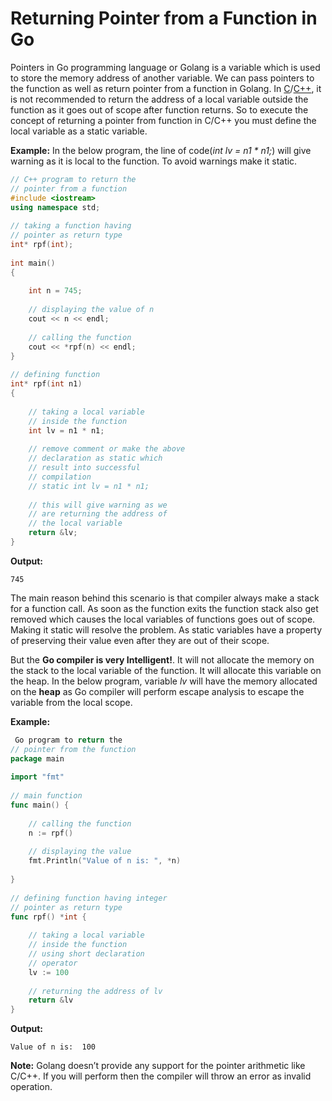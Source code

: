 # Returning Pointer from a Function in Go



Pointers in Go programming language or Golang is a variable which is used to store the memory address of another variable. We can pass pointers to the function as well as return pointer from a function in Golang. In [C](https://www.geeksforgeeks.org/c-programming-language/)/[C++](https://www.geeksforgeeks.org/c-plus-plus/), it is not recommended to return the address of a local variable outside the function as it goes out of scope after function returns. So to execute the concept of returning a pointer from function in C/C++ you must define the local variable as a static variable.

**Example:** In the below program, the line of code(*int lv = n1 \* n1;*) will give warning as it is local to the function. To avoid warnings make it static.



```cpp
// C++ program to return the
// pointer from a function
#include <iostream>
using namespace std;
  
// taking a function having
// pointer as return type
int* rpf(int);
  
int main()
{
  
    int n = 745;
  
    // displaying the value of n
    cout << n << endl;
  
    // calling the function
    cout << *rpf(n) << endl;
}
  
// defining function
int* rpf(int n1)
{
  
    // taking a local variable
    // inside the function
    int lv = n1 * n1;
  
    // remove comment or make the above
    // declaration as static which
    // result into successful
    // compilation
    // static int lv = n1 * n1;
  
    // this will give warning as we
    // are returning the address of
    // the local variable
    return &lv;
}
```

**Output:**

```
745
```

The main reason behind this scenario is that compiler always make a stack for a function call. As soon as the function exits the function stack also get removed which causes the local variables of functions goes out of scope. Making it static will resolve the problem. As static variables have a property of preserving their value even after they are out of their scope.

But the **Go compiler is very Intelligent!**. It will not allocate the memory on the stack to the local variable of the function. It will allocate this variable on the heap. In the below program, variable *lv* will have the memory allocated on the **heap** as Go compiler will perform escape analysis to escape the variable from the local scope.

**Example:**

```go
 Go program to return the
// pointer from the function
package main
  
import "fmt"
  
// main function
func main() {
  
    // calling the function
    n := rpf()
  
    // displaying the value
    fmt.Println("Value of n is: ", *n)
  
}
  
// defining function having integer
// pointer as return type
func rpf() *int {
  
    // taking a local variable
    // inside the function
    // using short declaration
    // operator
    lv := 100
  
    // returning the address of lv
    return &lv
}
```

**Output:**

```
Value of n is:  100
```

**Note:** Golang doesn’t provide any support for the pointer arithmetic like C/C++. If you will perform then the compiler will throw an error as invalid operation.